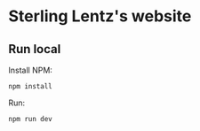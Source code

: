 # Sterling Lentz's website

## Run local

Install NPM:

```
npm install
```

Run:

```
npm run dev
```
